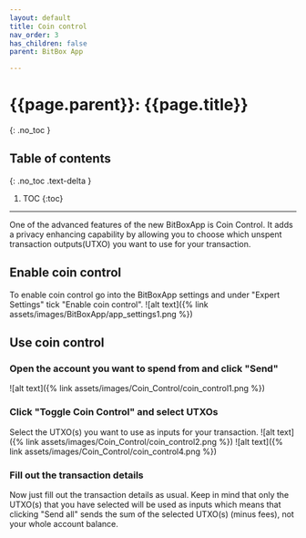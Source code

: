 ```yaml
---
layout: default
title: Coin control
nav_order: 3
has_children: false
parent: BitBox App

---
```


# {{page.parent}}: {{page.title}}
{: .no_toc }

## Table of contents
{: .no_toc .text-delta }

1. TOC
{:toc}

---

One of the advanced features of the new BitBoxApp is Coin Control. It adds a privacy enhancing capability by allowing you to choose which unspent transaction outputs(UTXO) you want to use for your transaction.

## Enable coin control
To enable coin control go into the BitBoxApp settings and under "Expert Settings" tick "Enable coin control".
![alt text]({% link assets/images/BitBoxApp/app_settings1.png %})

## Use coin control
### Open the account you want to spend from and click "Send"
![alt text]({% link assets/images/Coin_Control/coin_control1.png %})

### Click "Toggle Coin Control" and select UTXOs
Select the UTXO(s) you want to use as inputs for your transaction.
![alt text]({% link assets/images/Coin_Control/coin_control2.png %})
![alt text]({% link assets/images/Coin_Control/coin_control4.png %})

### Fill out the transaction details
Now just fill out the transaction details as usual. Keep in mind that only the UTXO(s) that you have selected will be used as inputs which means that clicking "Send all" sends the sum of the selected UTXO(s) (minus fees), not your whole account balance. 
